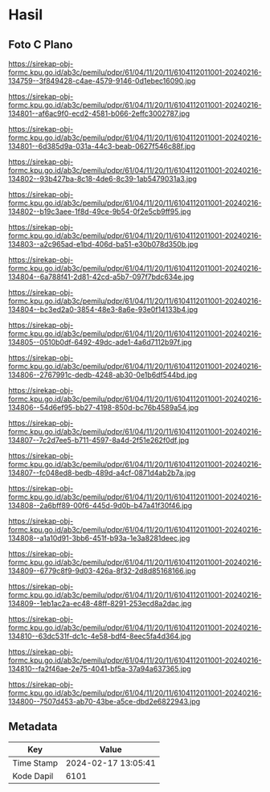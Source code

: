 # Hasil

## Foto C Plano

https://sirekap-obj-formc.kpu.go.id/ab3c/pemilu/pdpr/61/04/11/20/11/6104112011001-20240216-134759--3f849428-c4ae-4579-9146-0d1ebec16090.jpg

https://sirekap-obj-formc.kpu.go.id/ab3c/pemilu/pdpr/61/04/11/20/11/6104112011001-20240216-134801--af6ac9f0-ecd2-4581-b066-2effc3002787.jpg

https://sirekap-obj-formc.kpu.go.id/ab3c/pemilu/pdpr/61/04/11/20/11/6104112011001-20240216-134801--6d385d9a-031a-44c3-beab-0627f546c88f.jpg

https://sirekap-obj-formc.kpu.go.id/ab3c/pemilu/pdpr/61/04/11/20/11/6104112011001-20240216-134802--93b427ba-8c18-4de6-8c39-1ab5479031a3.jpg

https://sirekap-obj-formc.kpu.go.id/ab3c/pemilu/pdpr/61/04/11/20/11/6104112011001-20240216-134802--b19c3aee-1f8d-49ce-9b54-0f2e5cb9ff95.jpg

https://sirekap-obj-formc.kpu.go.id/ab3c/pemilu/pdpr/61/04/11/20/11/6104112011001-20240216-134803--a2c965ad-e1bd-406d-ba51-e30b078d350b.jpg

https://sirekap-obj-formc.kpu.go.id/ab3c/pemilu/pdpr/61/04/11/20/11/6104112011001-20240216-134804--6a788f41-2d81-42cd-a5b7-097f7bdc634e.jpg

https://sirekap-obj-formc.kpu.go.id/ab3c/pemilu/pdpr/61/04/11/20/11/6104112011001-20240216-134804--bc3ed2a0-3854-48e3-8a6e-93e0f14133b4.jpg

https://sirekap-obj-formc.kpu.go.id/ab3c/pemilu/pdpr/61/04/11/20/11/6104112011001-20240216-134805--0510b0df-6492-49dc-ade1-4a6d7112b97f.jpg

https://sirekap-obj-formc.kpu.go.id/ab3c/pemilu/pdpr/61/04/11/20/11/6104112011001-20240216-134806--2767991c-dedb-4248-ab30-0e1b6df544bd.jpg

https://sirekap-obj-formc.kpu.go.id/ab3c/pemilu/pdpr/61/04/11/20/11/6104112011001-20240216-134806--54d6ef95-bb27-4198-850d-bc76b4589a54.jpg

https://sirekap-obj-formc.kpu.go.id/ab3c/pemilu/pdpr/61/04/11/20/11/6104112011001-20240216-134807--7c2d7ee5-b711-4597-8a4d-2f51e262f0df.jpg

https://sirekap-obj-formc.kpu.go.id/ab3c/pemilu/pdpr/61/04/11/20/11/6104112011001-20240216-134807--fc048ed8-bedb-489d-a4cf-0871d4ab2b7a.jpg

https://sirekap-obj-formc.kpu.go.id/ab3c/pemilu/pdpr/61/04/11/20/11/6104112011001-20240216-134808--2a6bff89-00f6-445d-9d0b-b47a41f30f46.jpg

https://sirekap-obj-formc.kpu.go.id/ab3c/pemilu/pdpr/61/04/11/20/11/6104112011001-20240216-134808--a1a10d91-3bb6-451f-b93a-1e3a8281deec.jpg

https://sirekap-obj-formc.kpu.go.id/ab3c/pemilu/pdpr/61/04/11/20/11/6104112011001-20240216-134809--6779c8f9-9d03-426a-8f32-2d8d85168166.jpg

https://sirekap-obj-formc.kpu.go.id/ab3c/pemilu/pdpr/61/04/11/20/11/6104112011001-20240216-134809--1eb1ac2a-ec48-48ff-8291-253ecd8a2dac.jpg

https://sirekap-obj-formc.kpu.go.id/ab3c/pemilu/pdpr/61/04/11/20/11/6104112011001-20240216-134810--63dc531f-dc1c-4e58-bdf4-8eec5fa4d364.jpg

https://sirekap-obj-formc.kpu.go.id/ab3c/pemilu/pdpr/61/04/11/20/11/6104112011001-20240216-134810--fa2f46ae-2e75-4041-bf5a-37a94a637365.jpg

https://sirekap-obj-formc.kpu.go.id/ab3c/pemilu/pdpr/61/04/11/20/11/6104112011001-20240216-134800--7507d453-ab70-43be-a5ce-dbd2e6822943.jpg


## Metadata

| Key        | Value               |
| ---------- | ------------------- |
| Time Stamp | 2024-02-17 13:05:41 |
| Kode Dapil | 6101                |



